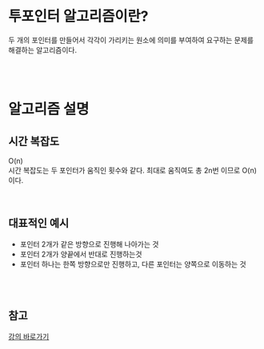 # 투포인터 알고리즘이란?

두 개의 포인터를 만들어서 각각이 가리키는 원소에 의미를 부여하여 요구하는 문제를 해결하는 알고리즘이다.

<br>
<br>

# 알고리즘 설명

## 시간 복잡도

O(n)  
시간 복잡도는 두 포인터가 움직인 횟수와 같다.
최대로 움직여도 총 2n번 이므로 O(n)이다.

<br>

## 대표적인 예시

-   포인터 2개가 같은 방향으로 진행해 나아가는 것
-   포인터 2개가 양끝에서 반대로 진행하는것
-   포인터 하나는 한쪽 방향으로만 진행하고, 다른 포인터는 양쪽으로 이동하는 것

<br>
<br>

## 참고

[강의 바로가기](https://www.youtube.com/watch?v=iSjvuixMPmQ)
